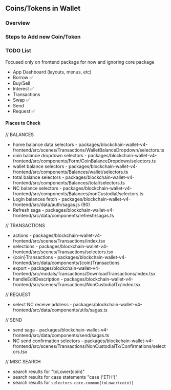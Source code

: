 ## Coins/Tokens in Wallet 

### Overview

### Steps to Add new Coin/Token


### TODO List
Focused only on frontend package for now and ignoring core package
- App Dashboard (layouts, menus, etc)
- Borrow ✅
- Buy/Sell
- Interest ✅
- Transactions
- Swap ✅
- Send 
- Request ✅ 

#### Places to Check
// BALANCES
- home balance data selectors - packages/blockchain-wallet-v4-frontend/src/scenes/Transactions/WalletBalanceDropdown/selectors.ts
- coin balance dropdown selectors - packages/blockchain-wallet-v4-frontend/src/components/Form/CoinBalanceDropdown/selectors.ts
- wallet balance selectors - packages/blockchain-wallet-v4-frontend/src/components/Balances/wallet/selectors.ts
- total balance selectors - packages/blockchain-wallet-v4-frontend/src/components/Balances/total/selectors.ts
- NC balance selectors - packages/blockchain-wallet-v4-frontend/src/components/Balances/nonCustodial/selectors.ts
- Login balances fetch - packages/blockchain-wallet-v4-frontend/src/data/auth/sagas.js (90)
- Refresh saga - packages/blockchain-wallet-v4-frontend/src/data/components/refresh/sagas.ts

// TRANSACTIONS
- actions - packages/blockchain-wallet-v4-frontend/src/scenes/Transactions/index.tsx
- selections - packages/blockchain-wallet-v4-frontend/src/scenes/Transactions/selectors.tsx
- {coin}Transactions - packages/blockchain-wallet-v4-frontend/src/data/components/{coin}Transactions
- export - packages/blockchain-wallet-v4-frontend/src/modals/Transactions/DownloadTransactions/index.tsx
- handleEditDescription - packages/blockchain-wallet-v4-frontend/src/scenes/Transactions/NonCustodialTx/index.tsx

// REQUEST
- select NC receive address - packages/blockchain-wallet-v4-frontend/src/data/components/utils/sagas.ts

// SEND
- send saga - packages/blockchain-wallet-v4-frontend/src/data/components/send/sagas.ts
- NC send confirmation selectors - packages/blockchain-wallet-v4-frontend/src/scenes/Transactions/NonCustodialTx/Confirmations/selectors.tsx

// MISC SEARCH
- search results for "toLower(coin)"
- search results for case statements "case ('ETH')"
- search results for `selectors.core.common[toLower(coin)]`